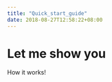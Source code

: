 ```yaml
---
title: "Quick_start_guide"
date: 2018-08-27T12:58:22+08:00
---
```


# Let me show you

How it works!